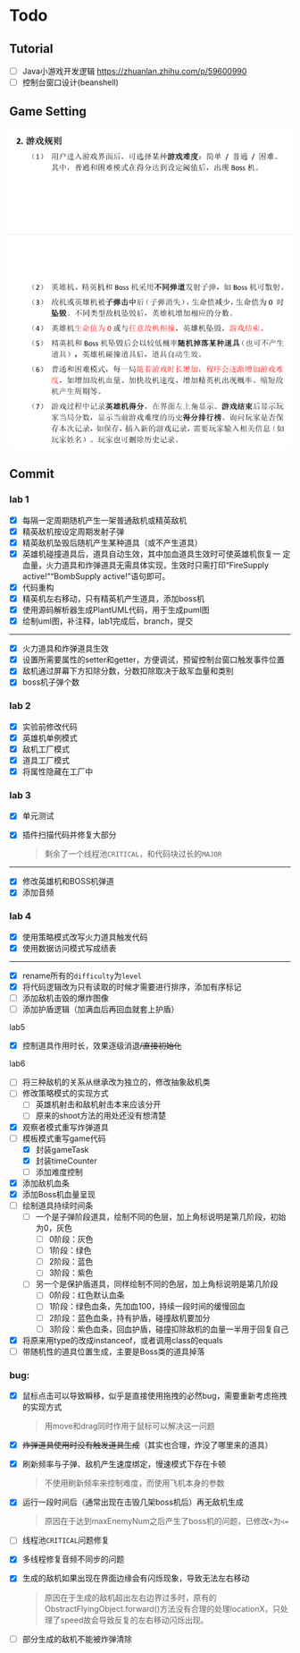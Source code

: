 # Todo

## Tutorial

- [ ] Java小游戏开发逻辑 https://zhuanlan.zhihu.com/p/59600990 
- [ ] 控制台窗口设计(beanshell)

## Game Setting

![image-20220321120554609](assets/image-20220321120554609.png)

## Commit

### lab 1

- [x] 每隔一定周期随机产生一架普通敌机或精英敌机
- [x] 精英敌机按设定周期发射子弹
- [x] 精英敌机坠毁后随机产生某种道具（或不产生道具）
- [x] 英雄机碰撞道具后，道具自动生效，其中加血道具生效时可使英雄机恢复一
  定血量，火力道具和炸弹道具无需具体实现，生效时只需打印“FireSupply
  active!”“BombSupply active!”语句即可。
- [x] 代码重构
- [x] 精英机左右移动，只有精英机产生道具，添加boss机
- [x] 使用源码解析器生成PlantUML代码，用于生成puml图
- [x] 绘制uml图，补注释，lab1完成后，branch，提交

---

- [x] 火力道具和炸弹道具生效
- [x] 设置所需要属性的setter和getter，方便调试，预留控制台窗口触发事件位置
- [x] 敌机通过屏幕下方扣除分数，分数扣除取决于敌军血量和类别
- [x] boss机子弹个数

### lab 2

- [x] 实验前修改代码
- [x] 英雄机单例模式
- [x] 敌机工厂模式
- [x] 道具工厂模式
- [x] 将属性隐藏在工厂中

### lab 3

- [x] 单元测试

- [x] 插件扫描代码并修复大部分

  > 剩余了一个线程池`CRITICAL`，和代码块过长的`MAJOR`

---

- [x] 修改英雄机和BOSS机弹道
- [x] 添加音频

### lab 4

- [x] 使用策略模式改写火力道具触发代码
- [x] 使用数据访问模式写成绩表

---

- [x] rename所有的`difficulty`为`level`
- [x] 将代码逻辑改为只有读取的时候才需要进行排序，添加有序标记
- [ ] 添加敌机击毁的爆炸图像
- [ ] 添加护盾逻辑（加满血后再回血就套上护盾）

lab5

- [x] 控制道具作用时长，效果逐级消退~~/直接初始化~~

lab6

- [ ] 将三种敌机的关系从继承改为独立的，修改抽象敌机类
- [ ] 修改策略模式的实现方式
  - [ ] 英雄机射击和敌机射击本来应该分开
  - [ ] 原来的shoot方法的用处还没有想清楚
- [x] 观察者模式重写炸弹道具
- [ ] 模板模式重写game代码
  - [x] 封装gameTask
  - [x] 封装timeCounter
  - [ ] 添加难度控制
- [x] 添加敌机血条
- [x] 添加Boss机血量呈现
- [ ] 绘制道具持续时间条
  - [ ] 一个是子弹阶段道具，绘制不同的色层，加上角标说明是第几阶段，初始为0，灰色
    - [ ] 0阶段：灰色
    - [ ] 1阶段：绿色
    - [ ] 2阶段：蓝色
    - [ ] 3阶段：紫色

  - [ ] 另一个是保护盾道具，同样绘制不同的色层，加上角标说明是第几阶段
    - [ ] 0阶段：红色默认血条
    - [ ] 1阶段：绿色血条，先加血100，持续一段时间的缓慢回血
    - [ ] 2阶段：蓝色血条，持有护盾，碰撞敌机要加分
    - [ ] 3阶段：紫色血条，回血护盾，碰撞扣除敌机的血量一半用于回复自己
- [x] 将原来用type的改成instanceof，或者调用class的equals
- [ ] 带随机性的道具位置生成，主要是Boss类的道具掉落

### bug:

- [x] 鼠标点击可以导致瞬移，似乎是直接使用拖拽的必然bug，需要重新考虑拖拽的实现方式

  > 用move和drag同时作用于鼠标可以解决这一问题

- [x] ~~炸弹道具使用时没有触发道具生成~~（其实也合理，炸没了哪里来的道具）

- [x] 刷新频率与子弹、敌机产生速度绑定，慢速模式下存在卡顿

  > 不使用刷新频率来控制难度，而使用飞机本身的参数

- [x] 运行一段时间后（通常出现在击毁几架boss机后）再无敌机生成

  > 原因在于达到maxEnemyNum之后产生了boss机的问题，已修改`<`为`<=`
  > 

- [ ] 线程池`CRITICAL`问题修复

- [x] 多线程修复音频不同步的问题

- [x] 生成的敌机如果出现在界面边缘会有闪烁现象，导致无法左右移动

  > 原因在于生成的敌机超出左右边界过多时，原有的ObstractFlyingObject.forward()方法没有合理的处理locationX，只处理了speed故会导致反复的左右移动闪烁出现。

- [ ] 部分生成的敌机不能被炸弹清除
